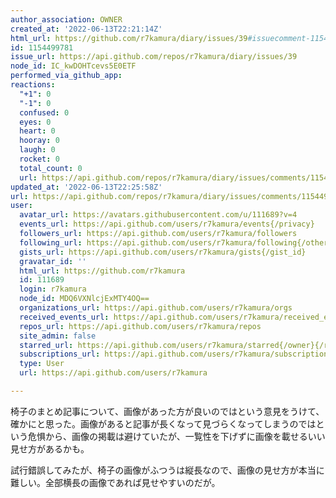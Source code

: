 ```yaml
---
author_association: OWNER
created_at: '2022-06-13T22:21:14Z'
html_url: https://github.com/r7kamura/diary/issues/39#issuecomment-1154499781
id: 1154499781
issue_url: https://api.github.com/repos/r7kamura/diary/issues/39
node_id: IC_kwDOHTcevs5E0ETF
performed_via_github_app: 
reactions:
  "+1": 0
  "-1": 0
  confused: 0
  eyes: 0
  heart: 0
  hooray: 0
  laugh: 0
  rocket: 0
  total_count: 0
  url: https://api.github.com/repos/r7kamura/diary/issues/comments/1154499781/reactions
updated_at: '2022-06-13T22:25:58Z'
url: https://api.github.com/repos/r7kamura/diary/issues/comments/1154499781
user:
  avatar_url: https://avatars.githubusercontent.com/u/111689?v=4
  events_url: https://api.github.com/users/r7kamura/events{/privacy}
  followers_url: https://api.github.com/users/r7kamura/followers
  following_url: https://api.github.com/users/r7kamura/following{/other_user}
  gists_url: https://api.github.com/users/r7kamura/gists{/gist_id}
  gravatar_id: ''
  html_url: https://github.com/r7kamura
  id: 111689
  login: r7kamura
  node_id: MDQ6VXNlcjExMTY4OQ==
  organizations_url: https://api.github.com/users/r7kamura/orgs
  received_events_url: https://api.github.com/users/r7kamura/received_events
  repos_url: https://api.github.com/users/r7kamura/repos
  site_admin: false
  starred_url: https://api.github.com/users/r7kamura/starred{/owner}{/repo}
  subscriptions_url: https://api.github.com/users/r7kamura/subscriptions
  type: User
  url: https://api.github.com/users/r7kamura

---
```

椅子のまとめ記事について、画像があった方が良いのではという意見をうけて、確かにと思った。画像があると記事が長くなって見づらくなってしまうのではという危惧から、画像の掲載は避けていたが、一覧性を下げずに画像を載せるいい見せ方があるかも。

試行錯誤してみたが、椅子の画像がふつうは縦長なので、画像の見せ方が本当に難しい。全部横長の画像であれば見せやすいのだが。